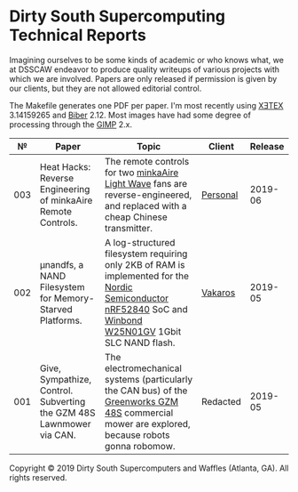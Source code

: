 # Dirty South Supercomputing Technical Reports

Imagining ourselves to be some kinds of academic or who knows what, we at DSSCAW
endeavor to produce quality writeups of various projects with which we are involved.
Papers are only released if permission is given by our clients, but they are not
allowed editorial control.

The Makefile generates one PDF per paper. I'm most recently using
[XƎTEX](https://tug.org/xetex/) 3.14159265 and
[Biber](http://biblatex-biber.sourceforge.net/) 2.12. Most images
have had some degree of processing through the [GIMP](https://www.gimp.org/) 2.x.

| № | Paper | Topic | Client | Release |
|---|-------|-------|--------|---------|
|003|Heat Hacks: Reverse Engineering of minkaAire Remote Controls.|The remote controls for two [minkaAire Light Wave](https://www.minkagroup.net/f844-sl.html) fans are reverse-engineered, and replaced with a cheap Chinese transmitter.|[Personal](https://nick-black.com/dankwiki/index.php/Hack_on)|2019-06|
|002|μnandfs, a NAND Filesystem for Memory-Starved Platforms.|A log-structured filesystem requiring only 2KB of RAM is implemented for the [Nordic Semiconductor nRF52840](https://www.nordicsemi.com/?sc_itemid=%7B2DC10BA5-A76E-40F8-836E-E2FC65803A71%7D) SoC and [Winbond W25N01GV](https://www.winbond.com/hq/product/code-storage-flash-memory/serial-nand-flash/index.html?__locale=en&partNo=W25N01GV) 1Gbit SLC NAND flash.|[Vakaros](https://www.vakaros.com/)|2019-05|
|001|Give, Sympathize, Control. Subverting the GZM 48S Lawnmower via CAN.|The electromechanical systems (particularly the CAN bus) of the [Greenworks GZM 48S](http://dev.greenworkscommercial.com/shop-by-tool/lithium-z-48-inch-stand-on-mower) commercial mower are explored, because robots gonna robomow.|Redacted|2019-05|

Copyright © 2019 Dirty South Supercomputers and Waffles (Atlanta, GA). All rights reserved.

